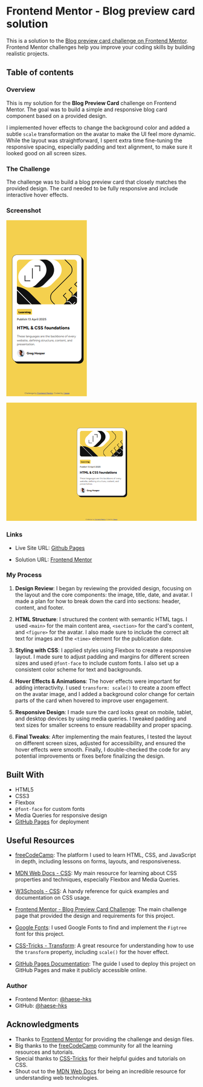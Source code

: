# Frontend Mentor - Blog preview card solution

This is a solution to the [Blog preview card challenge on Frontend Mentor](https://www.frontendmentor.io/challenges/blog-preview-card-ckPaj01IcS). Frontend Mentor challenges help you improve your coding skills by building realistic projects. 

## Table of contents

### Overview

This is my solution for the **Blog Preview Card** challenge on Frontend Mentor. The goal was to build a simple and responsive blog card component based on a provided design.

I implemented hover effects to change the background color and added a subtle `scale` transformation on the avatar to make the UI feel more dynamic. While the layout was straightforward, I spent extra time fine-tuning the responsive spacing, especially padding and text alignment, to make sure it looked good on all screen sizes.

### The Challenge

The challenge was to build a blog preview card that closely matches the provided design. The card needed to be fully responsive and include interactive hover effects.

### Screenshot

![Mobile Screenshot](./assets/images/Screenshot-mobile.png)

![Desktop Screenshot](./assets/images/Screenshot-desktop.png)

### Links

- Live Site URL: [Github Pages](https://github.com/haese-hks/blog-preview-card)

- Solution URL: [Frontend Mentor](https://www.frontendmentor.io/solutions/qr-code-component-IDWP4MLZsB)

### My Process

1. **Design Review**: I began by reviewing the provided design, focusing on the layout and the core components: the image, title, date, and avatar. I made a plan for how to break down the card into sections: header, content, and footer.

2. **HTML Structure**: I structured the content with semantic HTML tags. I used `<main>` for the main content area, `<section>` for the card's content, and `<figure>` for the avatar. I also made sure to include the correct alt text for images and the `<time>` element for the publication date.

3. **Styling with CSS**: I applied styles using Flexbox to create a responsive layout. I made sure to adjust padding and margins for different screen sizes and used `@font-face` to include custom fonts. I also set up a consistent color scheme for text and backgrounds.

4. **Hover Effects & Animations**: The hover effects were important for adding interactivity. I used `transform: scale()` to create a zoom effect on the avatar image, and I added a background color change for certain parts of the card when hovered to improve user engagement.


5. **Responsive Design**: I made sure the card looks great on mobile, tablet, and desktop devices by using media queries. I tweaked padding and text sizes for smaller screens to ensure readability and proper spacing.

6. **Final Tweaks**: After implementing the main features, I tested the layout on different screen sizes, adjusted for accessibility, and ensured the hover effects were smooth. Finally, I double-checked the code for any potential improvements or fixes before finalizing the design.

## Built With

- HTML5
- CSS3
- Flexbox
- `@font-face` for custom fonts
- Media Queries for responsive design
- [GitHub Pages](https://pages.github.com) for deployment

## Useful Resources

- [freeCodeCamp](https://www.freecodecamp.org/): The platform I used to learn HTML, CSS, and JavaScript in depth, including lessons on forms, layouts, and responsiveness.

- [MDN Web Docs - CSS](https://developer.mozilla.org/en-US/docs/Web/CSS): My main resource for learning about CSS properties and techniques, especially Flexbox and Media Queries.

- [W3Schools - CSS](https://www.w3schools.com/css/): A handy reference for quick examples and documentation on CSS usage.

- [Frontend Mentor - Blog Preview Card Challenge](https://www.frontendmentor.io/challenges/blog-preview-card-ryaPa2l8M): The main challenge page that provided the design and requirements for this project.

- [Google Fonts](https://fonts.google.com/): I used Google Fonts to find and implement the `Figtree` font for this project.

- [CSS-Tricks - Transform](https://css-tricks.com/almanac/properties/t/transform/): A great resource for understanding how to use the `transform` property, including `scale()` for the hover effect.

- [GitHub Pages Documentation](https://docs.github.com/en/pages): The guide I used to deploy this project on GitHub Pages and make it publicly accessible online.

### Author

- Frontend Mentor: [@haese-hks](https://www.frontendmentor.io/profile/haese-hks)
- GitHub: [@haese-hks](https://github.com/haese-hks)

## Acknowledgments

- Thanks to [Frontend Mentor](https://www.frontendmentor.io) for providing the challenge and design files.
- Big thanks to the [freeCodeCamp](https://www.freecodecamp.org) community for all the learning resources and tutorials.
- Special thanks to [CSS-Tricks](https://css-tricks.com) for their helpful guides and tutorials on CSS.
- Shout out to the [MDN Web Docs](https://developer.mozilla.org/en-US/docs/Web/CSS) for being an incredible resource for understanding web technologies.
